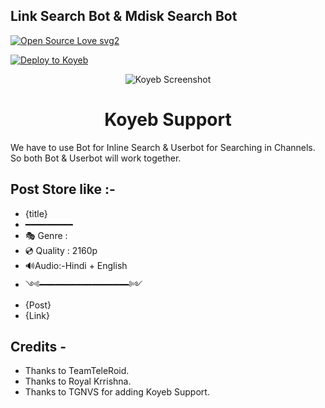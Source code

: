 ## Link Search Bot & Mdisk Search Bot 

[![Open Source Love svg2](https://badges.frapsoft.com/os/v2/open-source.svg?v=103)](https://github.com/AM-ROBOTS/Mdisk-Search-Bot)   


[![Deploy to Koyeb](https://www.koyeb.com/static/images/deploy/button.svg)](https://app.koyeb.com/deploy?type=git&repository=github.com/Greymattersbot/link-search-bot---mdisk-search-bot&branch=koyeb&name=linkfindbot)

<p align="center">
  <img src="https://raw.githubusercontent.com/TGNVS/link-Search-Bot/main/screenshort/Screenshot%20mdis180420.png" alt="Koyeb Screenshot">
</p>
<h1 align="center">
  <b>Koyeb Support</b>
</h1>

We have to use Bot for Inline Search & Userbot for Searching in Channels. So both Bot & Userbot will work together.

## Post Store like :-

- {title}
- ━━━━━━━━━
- 🎭 Genre : 
- 💿 Quality : 2160p 
- 🔊Audio:-Hindi + English 
- ༺━━━━━━━━━━━━━━━━━༻
- {Post}
- {Link}

## Credits -
- Thanks to TeamTeleRoid.
- Thanks to Royal Krrishna.
- Thanks to TGNVS for adding Koyeb Support.





